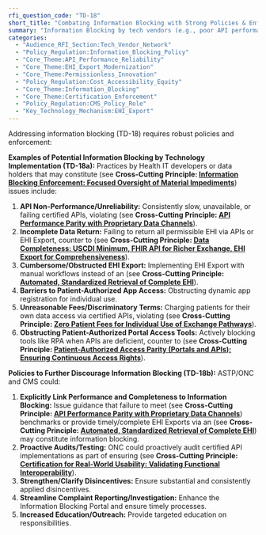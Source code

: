 ```yaml
---
rfi_question_code: "TD-18"
short_title: "Combating Information Blocking with Strong Policies & Enforcement"
summary: "Information Blocking by tech vendors (e.g., poor API performance, incomplete EHI, app reg friction, unreasonable fees, obstructing portal RPA) must be actively discouraged. Link performance/completeness failures to info blocking, conduct audits, strengthen disincentives, and streamline complaint processes. #InfoBlocking #HealthIT #Interoperability"
categories:
  - "Audience_RFI_Section:Tech_Vendor_Network"
  - "Policy_Regulation:Information_Blocking_Policy"
  - "Core_Theme:API_Performance_Reliability"
  - "Core_Theme:EHI_Export_Modernization"
  - "Core_Theme:Permissionless_Innovation"
  - "Policy_Regulation:Cost_Accessibility_Equity"
  - "Core_Theme:Information_Blocking"
  - "Core_Theme:Certification_Enforcement"
  - "Policy_Regulation:CMS_Policy_Role"
  - "Key_Technology_Mechanism:EHI_Export"
---
```

Addressing information blocking (TD-18) requires robust policies and enforcement:

**Examples of Potential Information Blocking by Technology Implementation (TD-18a):**
Practices by Health IT developers or data holders that may constitute (see **Cross-Cutting Principle: [Information Blocking Enforcement: Focused Oversight of Material Impediments](#INFOBLOCKING_ENFORCEMENT)**) issues include:
1.  **API Non-Performance/Unreliability:** Consistently slow, unavailable, or failing certified APIs, violating (see **Cross-Cutting Principle: [API Performance Parity with Proprietary Data Channels](#API_PERFORMANCE)**).
2.  **Incomplete Data Return:** Failing to return all permissible EHI via APIs or EHI Export, counter to (see **Cross-Cutting Principle: [Data Completeness: USCDI Minimum, FHIR API for Richer Exchange, EHI Export for Comprehensiveness](#DATA_COMPLETENESS)**).
3.  **Cumbersome/Obstructed EHI Export:** Implementing EHI Export with manual workflows instead of an (see **Cross-Cutting Principle: [Automated, Standardized Retrieval of Complete EHI](#EHI_EXPORT_API)**).
4.  **Barriers to Patient-Authorized App Access:** Obstructing dynamic app registration for individual use.
5.  **Unreasonable Fees/Discriminatory Terms:** Charging patients for their own data access via certified APIs, violating (see **Cross-Cutting Principle: [Zero Patient Fees for Individual Use of Exchange Pathways](#ZERO_PATIENT_FEES)**).
6.  **Obstructing Patient-Authorized Portal Access Tools:** Actively blocking tools like RPA when APIs are deficient, counter to (see **Cross-Cutting Principle: [Patient-Authorized Access Parity (Portals and APIs): Ensuring Continuous Access Rights](#PATIENT_AUTHORIZED_ACCESS_PARITY)**).

**Policies to Further Discourage Information Blocking (TD-18b):**
ASTP/ONC and CMS could:
1.  **Explicitly Link Performance and Completeness to Information Blocking:** Issue guidance that failure to meet (see **Cross-Cutting Principle: [API Performance Parity with Proprietary Data Channels](#API_PERFORMANCE)**) benchmarks or provide timely/complete EHI Exports via an (see **Cross-Cutting Principle: [Automated, Standardized Retrieval of Complete EHI](#EHI_EXPORT_API)**) may constitute information blocking.
2.  **Proactive Audits/Testing:** ONC could proactively audit certified API implementations as part of ensuring (see **Cross-Cutting Principle: [Certification for Real-World Usability: Validating Functional Interoperability](#CERTIFICATION_FOR_REAL_WORLD_USABILITY)**).
3.  **Strengthen/Clarify Disincentives:** Ensure substantial and consistently applied disincentives.
4.  **Streamline Complaint Reporting/Investigation:** Enhance the Information Blocking Portal and ensure timely processes.
5.  **Increased Education/Outreach:** Provide targeted education on responsibilities.